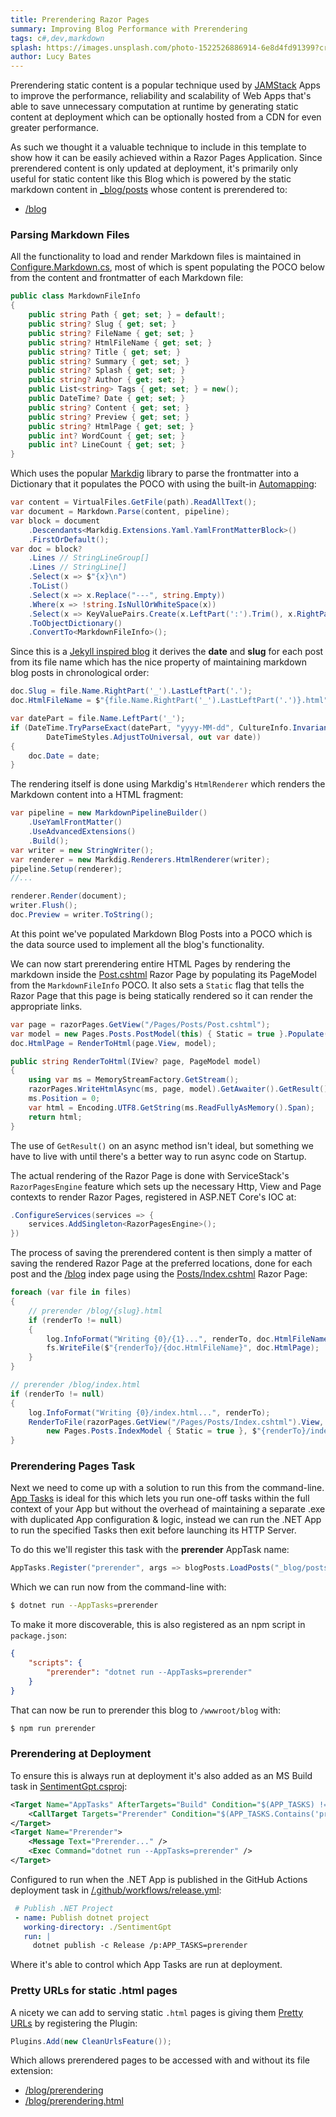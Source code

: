 ```yaml
---
title: Prerendering Razor Pages
summary: Improving Blog Performance with Prerendering
tags: c#,dev,markdown
splash: https://images.unsplash.com/photo-1522526886914-6e8d4fd91399?crop=entropy&fit=crop&h=1000&w=2000
author: Lucy Bates
---
```


Prerendering static content is a popular technique used by [JAMStack](https://jamstack.org) Apps to improve the
performance, reliability and scalability of Web Apps that's able to save unnecessary computation at runtime by 
generating static content at deployment which can be optionally hosted from a CDN for even greater performance.

As such we thought it a valuable technique to include in this template to show how it can be easily achieved
within a Razor Pages Application. Since prerendered content is only updated at deployment, it's primarily only 
useful for static content like this Blog which is powered by the static markdown content in 
[_blog/posts](https://github.com/NetCoreTemplates/vue-mjs/tree/prerender/SentimentGpt/wwwroot/_blog/posts) whose content
is prerendered to: 

  - [/blog](/blog)

### Parsing Markdown Files

All the functionality to load and render Markdown files is maintained in 
[Configure.Markdown.cs](https://github.com/NetCoreTemplates/vue-mjs/blob/prerender/SentimentGpt/Configure.Markdown.cs),
most of which is spent populating the POCO below from the content and frontmatter of each Markdown file:  

```csharp
public class MarkdownFileInfo
{
    public string Path { get; set; } = default!;
    public string? Slug { get; set; }
    public string? FileName { get; set; }
    public string? HtmlFileName { get; set; }
    public string? Title { get; set; }
    public string? Summary { get; set; }
    public string? Splash { get; set; }
    public string? Author { get; set; }
    public List<string> Tags { get; set; } = new();
    public DateTime? Date { get; set; }
    public string? Content { get; set; }
    public string? Preview { get; set; }
    public string? HtmlPage { get; set; }
    public int? WordCount { get; set; }
    public int? LineCount { get; set; }
}
```

Which uses the popular [Markdig](https://github.com/xoofx/markdig) library to parse the frontmatter into a
Dictionary that it populates the POCO with using the built-in [Automapping](https://docs.servicestack.net/auto-mapping):

```csharp
var content = VirtualFiles.GetFile(path).ReadAllText();
var document = Markdown.Parse(content, pipeline);
var block = document
    .Descendants<Markdig.Extensions.Yaml.YamlFrontMatterBlock>()
    .FirstOrDefault();
var doc = block?
    .Lines // StringLineGroup[]
    .Lines // StringLine[]
    .Select(x => $"{x}\n")
    .ToList()
    .Select(x => x.Replace("---", string.Empty))
    .Where(x => !string.IsNullOrWhiteSpace(x))
    .Select(x => KeyValuePairs.Create(x.LeftPart(':').Trim(), x.RightPart(':').Trim()))
    .ToObjectDictionary()
    .ConvertTo<MarkdownFileInfo>();
```

Since this is a [Jekyll inspired blog](https://jekyllrb.com/docs/step-by-step/08-blogging/) it derives the **date** and **slug** for each 
post from its file name which has the nice property of maintaining markdown blog posts in chronological order:

```csharp
doc.Slug = file.Name.RightPart('_').LastLeftPart('.');
doc.HtmlFileName = $"{file.Name.RightPart('_').LastLeftPart('.')}.html";

var datePart = file.Name.LeftPart('_');
if (DateTime.TryParseExact(datePart, "yyyy-MM-dd", CultureInfo.InvariantCulture,
        DateTimeStyles.AdjustToUniversal, out var date))
{
    doc.Date = date;
}
```

The rendering itself is done using Markdig's `HtmlRenderer` which renders the Markdown content into a HTML fragment:  

```csharp
var pipeline = new MarkdownPipelineBuilder()
    .UseYamlFrontMatter()
    .UseAdvancedExtensions()
    .Build();
var writer = new StringWriter();
var renderer = new Markdig.Renderers.HtmlRenderer(writer);
pipeline.Setup(renderer);
//...

renderer.Render(document);
writer.Flush();
doc.Preview = writer.ToString();
```

At this point we've populated Markdown Blog Posts into a POCO which is the data source used to implement all the blog's functionality. 

We can now start prerendering entire HTML Pages by rendering the markdown inside the 
[Post.cshtml](https://github.com/NetCoreTemplates/vue-mjs/blob/prerender/SentimentGpt/Pages/Posts/Post.cshtml) Razor Page by populating its PageModel
from the `MarkdownFileInfo` POCO. It also sets a `Static` flag that tells the Razor Page that this page is being statically rendered so 
it can render the appropriate links.

```csharp
var page = razorPages.GetView("/Pages/Posts/Post.cshtml");
var model = new Pages.Posts.PostModel(this) { Static = true }.Populate(doc);
doc.HtmlPage = RenderToHtml(page.View, model);

public string RenderToHtml(IView? page, PageModel model)
{
    using var ms = MemoryStreamFactory.GetStream();
    razorPages.WriteHtmlAsync(ms, page, model).GetAwaiter().GetResult();
    ms.Position = 0;
    var html = Encoding.UTF8.GetString(ms.ReadFullyAsMemory().Span);
    return html;
}
```

The use of `GetResult()` on an async method isn't ideal, but something we have to live with until there's a better way 
to run async code on Startup.

The actual rendering of the Razor Page is done with ServiceStack's `RazorPagesEngine` feature which sets up the necessary 
Http, View and Page contexts to render Razor Pages, registered in ASP.NET Core's IOC at:

```csharp
.ConfigureServices(services => {
    services.AddSingleton<RazorPagesEngine>();
})
```

The process of saving the prerendered content is then simply a matter of saving the rendered Razor Page at the preferred locations,
done for each post and the [/blog](/blog) index page using the
[Posts/Index.cshtml](https://github.com/NetCoreTemplates/vue-mjs/blob/prerender/SentimentGpt/Pages/Posts/Index.cshtml) Razor Page:

```csharp
foreach (var file in files)
{
    // prerender /blog/{slug}.html
    if (renderTo != null)
    {
        log.InfoFormat("Writing {0}/{1}...", renderTo, doc.HtmlFileName);
        fs.WriteFile($"{renderTo}/{doc.HtmlFileName}", doc.HtmlPage);
    }
}

// prerender /blog/index.html
if (renderTo != null)
{
    log.InfoFormat("Writing {0}/index.html...", renderTo);
    RenderToFile(razorPages.GetView("/Pages/Posts/Index.cshtml").View, 
        new Pages.Posts.IndexModel { Static = true }, $"{renderTo}/index.html");
}
```

### Prerendering Pages Task

Next we need to come up with a solution to run this from the command-line.
[App Tasks](https://docs.servicestack.net/app-tasks) is ideal for this which lets you run one-off tasks within the full context of your App 
but without the overhead of maintaining a separate .exe with duplicated App configuration & logic, instead we can run the .NET App to 
run the specified Tasks then exit before launching its HTTP Server.

To do this we'll register this task with the **prerender** AppTask name:

```csharp
AppTasks.Register("prerender", args => blogPosts.LoadPosts("_blog/posts", renderTo: "blog"));
```

Which we can run now from the command-line with:

```bash
$ dotnet run --AppTasks=prerender
```

To make it more discoverable, this is also registered as an npm script in `package.json`:

```json
{
    "scripts": {
        "prerender": "dotnet run --AppTasks=prerender"
    }
}
```

That can now be run to prerender this blog to `/wwwroot/blog` with: 

```bash
$ npm run prerender
```

### Prerendering at Deployment

To ensure this is always run at deployment it's also added as an MS Build task in
[SentimentGpt.csproj](https://github.com/NetCoreTemplates/vue-mjs/blob/prerender/SentimentGpt/SentimentGpt.csproj):

```xml
<Target Name="AppTasks" AfterTargets="Build" Condition="$(APP_TASKS) != ''">
    <CallTarget Targets="Prerender" Condition="$(APP_TASKS.Contains('prerender'))" />
</Target>
<Target Name="Prerender">
    <Message Text="Prerender..." />
    <Exec Command="dotnet run --AppTasks=prerender" />
</Target>
```

Configured to run when the .NET App is published in the GitHub Actions deployment task in 
[/.github/workflows/release.yml](https://github.com/NetCoreTemplates/vue-mjs/blob/prerender/.github/workflows/release.yml):

```yaml
 # Publish .NET Project
 - name: Publish dotnet project
   working-directory: ./SentimentGpt
   run: | 
     dotnet publish -c Release /p:APP_TASKS=prerender
```

Where it's able to control which App Tasks are run at deployment. 

### Pretty URLs for static .html pages

A nicety we can add to serving static `.html` pages is giving them [Pretty URLs](https://en.wikipedia.org/wiki/Clean_URL)
by registering the Plugin: 

```csharp
Plugins.Add(new CleanUrlsFeature());
```

Which allows prerendered pages to be accessed with and without its file extension:

 - [/blog/prerendering](/blog/prerendering)
 - [/blog/prerendering.html](/blog/prerendering.html)

### 